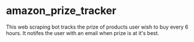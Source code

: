 # amazon_prize_tracker
This web scraping bot tracks the prize of products user wish to buy every 6 hours. It notifes the user with an email when prize is at it's best.

